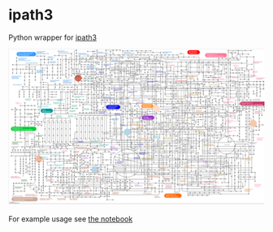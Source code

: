 
# ipath3
Python wrapper for [ipath3](https://pathways.embl.de)

![map](map_scaled.svg)

For example usage see [the notebook](post_metabolites_to_ipath3.ipnb)
